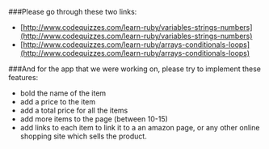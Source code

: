 ###Please go through these two links:
* [http://www.codequizzes.com/learn-ruby/variables-strings-numbers](http://www.codequizzes.com/learn-ruby/variables-strings-numbers)
* [http://www.codequizzes.com/learn-ruby/arrays-conditionals-loops](http://www.codequizzes.com/learn-ruby/arrays-conditionals-loops)

###And for the app that we were working on, please try to implement these features:
* bold the name of the item
* add a price to the item
* add a total price for all the items
* add more items to the page (between 10-15)
* add links to each item to link it to a an amazon page, or any other online shopping site which sells the product.